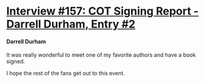 # [Interview #157: COT Signing Report - Darrell Durham, Entry #2](https://www.theoryland.com/intvmain.php?i=157#2)

#### Darrell Durham

It was really wonderful to meet one of my favorite authors and have a book signed.

I hope the rest of the fans get out to this event.

